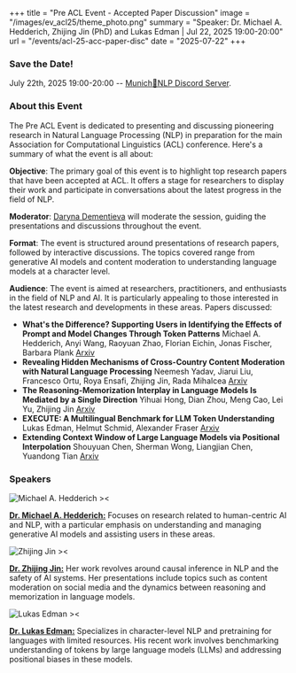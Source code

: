 +++
title = "Pre ACL Event - Accepted Paper Discussion"
image = "/images/ev_acl25/theme_photo.png"
summary = "Speaker: Dr. Michael A. Hedderich, Zhijing Jin (PhD) and Lukas Edman | Jul 22, 2025 19:00-20:00"
url = "/events/acl-25-acc-paper-disc"
date = "2025-07-22"
+++


### Save the Date!
July 22th, 2025 19:00-20:00 -- [Munich🥨NLP Discord Server](https://discord.gg/qEcmhgGu43?event=1383134714818330826).



### About this Event

The Pre ACL Event is dedicated to presenting and discussing pioneering research in Natural Language Processing (NLP) in preparation for the main Association for Computational Linguistics (ACL) conference. Here's a summary of what the event is all about:

**Objective**: The primary goal of this event is to highlight top research papers that have been accepted at ACL. It offers a stage for researchers to display their work and participate in conversations about the latest progress in the field of NLP.

**Moderator**: [Daryna Dementieva](https://dardem.github.io/) will moderate the session, guiding the presentations and discussions throughout the event.

**Format**: The event is structured around presentations of research papers, followed by interactive discussions. The topics covered range from generative AI models and content moderation to understanding language models at a character level.

**Audience**: The event is aimed at researchers, practitioners, and enthusiasts in the field of NLP and AI. It is particularly appealing to those interested in the latest research and developments in these areas.
Papers discussed:

- **What's the Difference? Supporting Users in Identifying the Effects of Prompt and Model Changes Through Token Patterns**
  Michael A. Hedderich, Anyi Wang, Raoyuan Zhao, Florian Eichin, Jonas Fischer, Barbara Plank
  [Arxiv](https://arxiv.org/abs/2504.15815)
- **Revealing Hidden Mechanisms of Cross-Country Content Moderation with Natural Language Processing**
  Neemesh Yadav, Jiarui Liu, Francesco Ortu, Roya Ensafi, Zhijing Jin, Rada Mihalcea
  [Arxiv](https://arxiv.org/abs/2503.05280)
- **The Reasoning-Memorization Interplay in Language Models Is Mediated by a Single Direction**
  Yihuai Hong, Dian Zhou, Meng Cao, Lei Yu, Zhijing Jin
  [Arxiv](https://arxiv.org/abs/2503.23084)
- **EXECUTE: A Multilingual Benchmark for LLM Token Understanding**
  Lukas Edman, Helmut Schmid, Alexander Fraser
  [Arxiv](https://arxiv.org/abs/2505.17784)
- **Extending Context Window of Large Language Models via Positional Interpolation**
  Shouyuan Chen, Sherman Wong, Liangjian Chen, Yuandong Tian
  [Arxiv](https://arxiv.org/abs/2306.15595)



### Speakers

![Michael A. Hedderich ><](https://michael-hedderich.de/assets/img/IMG_5220_cut-out_circle_low-qual-1400.webp)

[**Dr. Michael A. Hedderich:**](https://michael-hedderich.de/) Focuses on research related to human-centric AI and NLP, with a particular emphasis on understanding and managing generative AI models and assisting users in these areas.


![Zhijing Jin ><](/images/ev_acl25/zhijing.jpg)

[**Dr. Zhijing Jin:**](https://zhijing-jin.com/home/) Her work revolves around causal inference in NLP and the safety of AI systems. Her presentations include topics such as content moderation on social media and the dynamics between reasoning and memorization in language models.


![Lukas Edman ><](https://avatars.githubusercontent.com/u/5771164?v=4)

[**Dr. Lukas Edman:**](https://leukas.github.io/) Specializes in character-level NLP and pretraining for languages with limited resources. His recent work involves benchmarking understanding of tokens by large language models (LLMs) and addressing positional biases in these models.